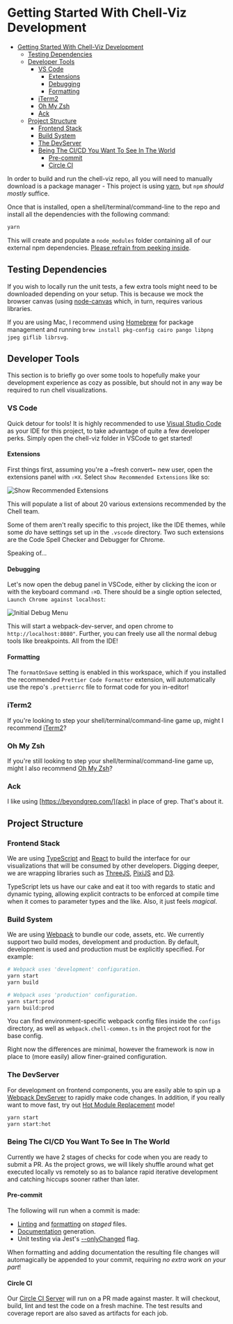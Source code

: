 # Getting Started With Chell-Viz Development

<!-- TOC -->

- [Getting Started With Chell-Viz Development](#getting-started-with-chell-viz-development)
  - [Testing Dependencies](#testing-dependencies)
  - [Developer Tools](#developer-tools)
    - [VS Code](#vs-code)
      - [Extensions](#extensions)
      - [Debugging](#debugging)
      - [Formatting](#formatting)
    - [iTerm2](#iterm2)
    - [Oh My Zsh](#oh-my-zsh)
    - [Ack](#ack)
  - [Project Structure](#project-structure)
    - [Frontend Stack](#frontend-stack)
    - [Build System](#build-system)
    - [The DevServer](#the-devserver)
    - [Being The CI/CD You Want To See In The World](#being-the-cicd-you-want-to-see-in-the-world)
      - [Pre-commit](#pre-commit)
      - [Circle CI](#circle-ci)

<!-- /TOC -->

In order to build and run the chell-viz repo, all you will need to manually download is a package manager - This project is using [yarn](https://yarnpkg.com/), but `npm` _should_ _mostly_ suffice.

Once that is installed, open a shell/terminal/command-line to the repo and install all the dependencies with the following command:

```sh
yarn
```

This will create and populate a `node_modules` folder containing all of our external npm dependencies. [Please refrain from peeking inside](https://medium.com/@jdan/i-peeked-into-my-node-modules-directory-and-you-wont-believe-what-happened-next-b89f63d21558).

## Testing Dependencies

If you wish to locally run the unit tests, a few extra tools might need to be downloaded depending on your setup. This is because we mock the browser canvas (using [node-canvas](https://github.com/Automattic/node-canvas) which, in turn, requires various libraries.

If you are using Mac, I recommend using [Homebrew](https://brew.sh/) for package management and running `brew install pkg-config cairo pango libpng jpeg giflib librsvg`.

## Developer Tools

This section is to briefly go over some tools to hopefully make your development experience as cozy as possible, but should not in any way be required to run chell visualizations.

### VS Code

Quick detour for tools! It is highly recommended to use [Visual Studio Code](https://code.visualstudio.com/) as your IDE for this project, to take advantage of quite a few developer perks. Simply open the chell-viz folder in VSCode to get started!

#### Extensions

First things first, assuming you're a ~fresh convert~ new user, open the extensions panel with `⇧⌘X`. Select `Show Recommended Extensions` like so:

![Show Recommended Extensions](./assets/recommended_extensions.png)

This will populate a list of about 20 various extensions recommended by the Chell team.

Some of them aren't really specific to this project, like the IDE themes, while some _do_ have settings set up in the `.vscode` directory. Two such extensions are the Code Spell Checker and Debugger for Chrome.

Speaking of...

#### Debugging

Let's now open the debug panel in VSCode, either by clicking the icon or with the keyboard command `⇧⌘D`. There should be a single option selected, `Launch Chrome against localhost`:

![Initial Debug Menu](./assets/vscode_debug.png)

This will start a webpack-dev-server, and open chrome to `http://localhost:8080"`. Further, you can freely use all the normal debug tools like breakpoints. All from the IDE!

#### Formatting

The `formatOnSave` setting is enabled in this workspace, which if you installed the recommended `Prettier Code Formatter` extension, will automatically use the repo's `.prettierrc` file to format code for you in-editor!

### iTerm2

If you're looking to step your shell/terminal/command-line game up, might I recommend [iTerm2](https://www.iterm2.com/)?

### Oh My Zsh

If you're still looking to step your shell/terminal/command-line game up, might I also recommend [Oh My Zsh](https://github.com/robbyrussell/oh-my-zsh)?

### Ack

I like using [https://beyondgrep.com/](ack) in place of grep. That's about it.

## Project Structure

### Frontend Stack

We are using [TypeScript](https://www.typescriptlang.org/) and [React](https://reactjs.org/) to build the interface for our visualizations that will be consumed by other developers. Digging deeper, we are wrapping libraries such as [ThreeJS](https://threejs.org/), [PixiJS](http://www.pixijs.com/) and [D3](https://d3js.org/).

TypeScript lets us have our cake and eat it too with regards to static and dynamic typing, allowing explicit contracts to be enforced at compile time when it comes to parameter types and the like. Also, it just feels _magical_.

### Build System

We are using [Webpack](webpack.js.org) to bundle our code, assets, etc. We currently support two build modes, development and production. By default, development is used and production must be explicitly specified. For example:

```sh
# Webpack uses 'development' configuration.
yarn start
yarn build

# Webpack uses 'production' configuration.
yarn start:prod
yarn build:prod
```

You can find environment-specific webpack config files inside the `configs` directory, as well as `webpack.chell-common.ts` in the project root for the base config.

Right now the differences are minimal, however the framework is now in place to (more easily) allow finer-grained configuration.

### The DevServer

For development on frontend components, you are easily able to spin up a [Webpack DevServer](https://webpack.js.org/configuration/dev-server/) to rapidly make code changes. In addition, if you really want to move fast, try out [Hot Module Replacement](https://webpack.js.org/concepts/hot-module-replacement/) mode!

```sh
yarn start
yarn start:hot
```

### Being The CI/CD You Want To See In The World

Currently we have 2 stages of checks for code when you are ready to submit a PR. As the project grows, we will likely shuffle around what get executed locally vs remotely so as to balance rapid iterative development and catching hiccups sooner rather than later.

#### Pre-commit

The following will run when a commit is made:

- [Linting](https://palantir.github.io/tslint/) and [formatting](https://prettier.io/) on _staged_ files.
- [Documentation](http://typedoc.org/) generation.
- Unit testing via Jest's [--onlyChanged](https://facebook.github.io/jest/docs/en/cli.html#onlychanged) flag.

When formatting and adding documentation the resulting file changes will automagically be appended to your commit, requiring _no extra work on your part_!

#### Circle CI

Our [Circle CI Server](circleci.com/gh/cBioCenter/chell-viz) will run on a PR made against master. It will checkout, build, lint and test the code on a fresh machine. The test results and coverage report are also saved as artifacts for each job.
